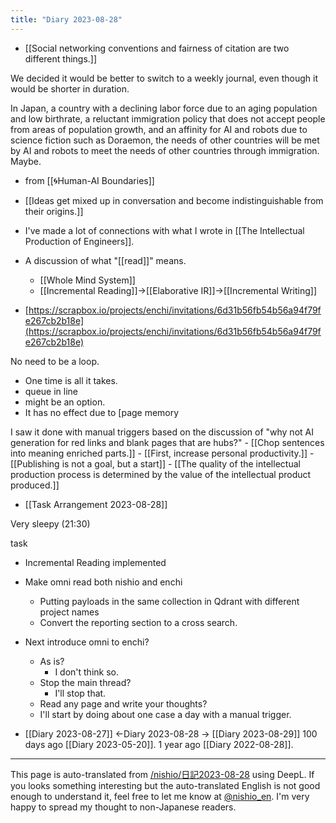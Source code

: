 ```yaml
---
title: "Diary 2023-08-28"
---
```



- [[Social networking conventions and fairness of citation are two different things.]]


We decided it would be better to switch to a weekly journal, even though it would be shorter in duration.


In Japan, a country with a declining labor force due to an aging population and low birthrate, a reluctant immigration policy that does not accept people from areas of population growth, and an affinity for AI and robots due to science fiction such as Doraemon, the needs of other countries will be met by AI and robots to meet the needs of other countries through immigration. Maybe.
- from  [[🌀Human-AI Boundaries]]

- [[Ideas get mixed up in conversation and become indistinguishable from their origins.]]

- I've made a lot of connections with what I wrote in [[The Intellectual Production of Engineers]].
- A discussion of what "[[read]]" means.
    - [[Whole Mind System]]
    - [[Incremental Reading]]→[[Elaborative IR]]→[[Incremental Writing]]
- [https://scrapbox.io/projects/enchi/invitations/6d31b56fb54b56a94f79fe267cb2b18e](https://scrapbox.io/projects/enchi/invitations/6d31b56fb54b56a94f79fe267cb2b18e)

No need to be a loop.
- One time is all it takes.
- queue in line
- might be an option.
- It has no effect due to [page memory

I saw it done with manual triggers based on the discussion of "why not AI generation for red links and blank pages that are hubs?"
    - [[Chop sentences into meaning enriched parts.]]
    - [[First, increase personal productivity.]]
    - [[Publishing is not a goal, but a start]]
    - [[The quality of the intellectual production process is determined by the value of the intellectual product produced.]]

- [[Task Arrangement 2023-08-28]]

Very sleepy (21:30)

task
- Incremental Reading implemented
- Make omni read both nishio and enchi
    - Putting payloads in the same collection in Qdrant with different project names
    - Convert the reporting section to a cross search.
- Next introduce omni to enchi?
    - As is?
        - I don't think so.
    - Stop the main thread?
        - I'll stop that.
    - Read any page and write your thoughts?
    - I'll start by doing about one case a day with a manual trigger.

- [[Diary 2023-08-27]] ←Diary 2023-08-28 → [[Diary 2023-08-29]]
100 days ago [[Diary 2023-05-20]].
1 year ago [[Diary 2022-08-28]].
---
This page is auto-translated from [/nishio/日記2023-08-28](https://scrapbox.io/nishio/日記2023-08-28) using DeepL. If you looks something interesting but the auto-translated English is not good enough to understand it, feel free to let me know at [@nishio_en](https://twitter.com/nishio_en). I'm very happy to spread my thought to non-Japanese readers.